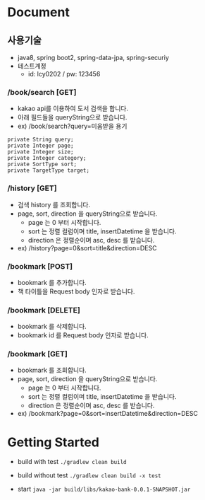 # Document
## 사용기술
- java8, spring boot2, spring-data-jpa, spring-securiy
- 테스트계정
  - id: lcy0202 / pw: 123456

### /book/search [GET]
- kakao api를 이용하여 도서 검색을 합니다.
- 아래 필드들을 queryString으로 받습니다.
- ex) /book/search?query=미움받을 용기

```
private String query;
private Integer page;
private Integer size;
private Integer category;
private SortType sort;
private TargetType target;
```

### /history [GET]
- 검색 history 를 조회합니다.
- page, sort, direction 을 queryString으로 받습니다.
  - page 는 0 부터 시작합니다.
  - sort 는 정렬 컬럼이며 title, insertDatetime 을 받습니다.
  - direction 은 정렬순이며 asc, desc 를 받습니다.
- ex) /history?page=0&sort=title&direction=DESC

### /bookmark [POST]
- bookmark 를 추가합니다.
- 책 타이틀을 Request body 인자로 받습니다.

### /bookmark [DELETE]
- bookmark 를 삭제합니다.
- bookmark id 를 Request body 인자로 받습니다.

### /bookmark [GET]
- bookmark 를 조회합니다.
- page, sort, direction 을 queryString으로 받습니다.
  - page 는 0 부터 시작합니다.
  - sort 는 정렬 컬럼이며 title, insertDatetime 을 받습니다.
  - direction 은 정렬순이며 asc, desc 를 받습니다.
- ex) /bookmark?page=0&sort=insertDatetime&direction=DESC

# Getting Started
- build with test
`./gradlew clean build`

- build without test
`./gradlew clean build -x test`

- start
`java -jar build/libs/kakao-bank-0.0.1-SNAPSHOT.jar`
